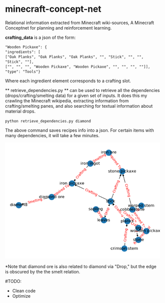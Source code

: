 # minecraft-concept-net
Relational information extracted from Minecraft wiki-sources, A Minecraft Conceptnet for planning and reinforcement learning.


**crafting_data** is a json of the form:
<pre>
<code>"Wooden Pickaxe": {
"ingredients": [
["Oak Planks", "Oak Planks", "Oak Planks", "", "Stick", "", "", "Stick", ""],
["", "", "", "Wooden Pickaxe", "Wooden Pickaxe", "", "", "", ""]],
"type": "Tools"}</code></pre>

Where each ingredient element corresponds to a crafting slot.

** retrieve_dependencies.py ** can be used to retrieve all the dependencies (drops/crafting/smelting data) for a given set of inputs. It does this my crawling the Minecraft wikipedia, extracting information from crafting/smelting panes, and also searching for textual information about material drops.

<code>python retrieve_dependencies.py diamond </code>

The above command saves recipes info into a json. For certain items with many dependencies, it will take a few minutes.

![diamond](images/diamond_dependencies.png)

*Note that diamond ore is also related to diamond via "Drop," but the edge is obscured by the the smelt relation.


#TODO:
- Clean code
- Optimize
